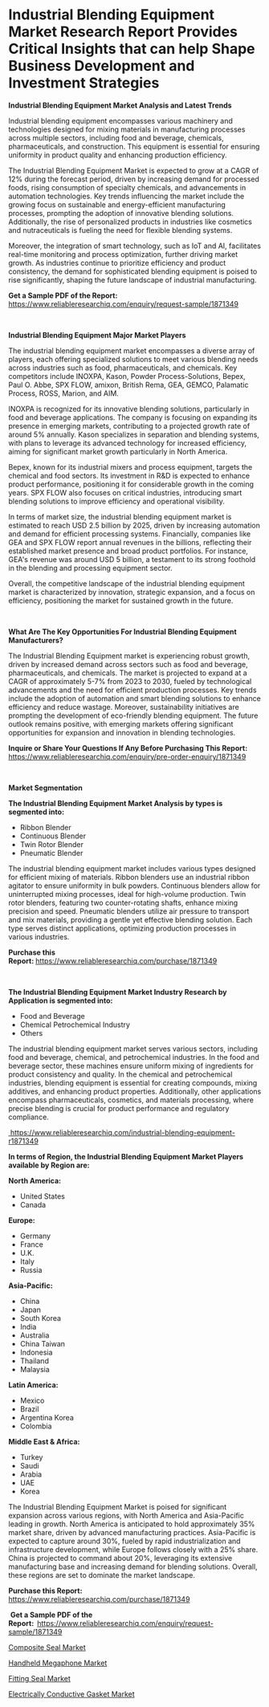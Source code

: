 <p><h1>Industrial Blending Equipment Market Research Report Provides Critical Insights that can help Shape Business Development and Investment Strategies</h1></p><p><strong>Industrial Blending Equipment Market Analysis and Latest Trends</strong></p>
<p><p>Industrial blending equipment encompasses various machinery and technologies designed for mixing materials in manufacturing processes across multiple sectors, including food and beverage, chemicals, pharmaceuticals, and construction. This equipment is essential for ensuring uniformity in product quality and enhancing production efficiency.</p><p>The Industrial Blending Equipment Market is expected to grow at a CAGR of 12% during the forecast period, driven by increasing demand for processed foods, rising consumption of specialty chemicals, and advancements in automation technologies. Key trends influencing the market include the growing focus on sustainable and energy-efficient manufacturing processes, prompting the adoption of innovative blending solutions. Additionally, the rise of personalized products in industries like cosmetics and nutraceuticals is fueling the need for flexible blending systems.</p><p>Moreover, the integration of smart technology, such as IoT and AI, facilitates real-time monitoring and process optimization, further driving market growth. As industries continue to prioritize efficiency and product consistency, the demand for sophisticated blending equipment is poised to rise significantly, shaping the future landscape of industrial manufacturing.</p></p>
<p><strong>Get a Sample PDF of the Report:&nbsp;</strong> <a href="https://www.reliableresearchiq.com/enquiry/request-sample/1871349?utm_campaign=1140&utm_medium=2&utm_source=Github&utm_content=ia&utm_term=23022025&utm_id=industrial-blending-equipment">https://www.reliableresearchiq.com/enquiry/request-sample/1871349</a></p>
<p>&nbsp;</p>
<p><strong>Industrial Blending Equipment Major Market Players</strong></p>
<p><p>The industrial blending equipment market encompasses a diverse array of players, each offering specialized solutions to meet various blending needs across industries such as food, pharmaceuticals, and chemicals. Key competitors include INOXPA, Kason, Powder Process-Solutions, Bepex, Paul O. Abbe, SPX FLOW, amixon, British Rema, GEA, GEMCO, Palamatic Process, ROSS, Marion, and AIM.</p><p>INOXPA is recognized for its innovative blending solutions, particularly in food and beverage applications. The company is focusing on expanding its presence in emerging markets, contributing to a projected growth rate of around 5% annually. Kason specializes in separation and blending systems, with plans to leverage its advanced technology for increased efficiency, aiming for significant market growth particularly in North America.</p><p>Bepex, known for its industrial mixers and process equipment, targets the chemical and food sectors. Its investment in R&D is expected to enhance product performance, positioning it for considerable growth in the coming years. SPX FLOW also focuses on critical industries, introducing smart blending solutions to improve efficiency and operational visibility.</p><p>In terms of market size, the industrial blending equipment market is estimated to reach USD 2.5 billion by 2025, driven by increasing automation and demand for efficient processing systems. Financially, companies like GEA and SPX FLOW report annual revenues in the billions, reflecting their established market presence and broad product portfolios. For instance, GEA's revenue was around USD 5 billion, a testament to its strong foothold in the blending and processing equipment sector.</p><p>Overall, the competitive landscape of the industrial blending equipment market is characterized by innovation, strategic expansion, and a focus on efficiency, positioning the market for sustained growth in the future.</p></p>
<p>&nbsp;</p>
<p><strong>What Are The Key Opportunities For Industrial Blending Equipment Manufacturers?</strong></p>
<p><p>The Industrial Blending Equipment market is experiencing robust growth, driven by increased demand across sectors such as food and beverage, pharmaceuticals, and chemicals. The market is projected to expand at a CAGR of approximately 5-7% from 2023 to 2030, fueled by technological advancements and the need for efficient production processes. Key trends include the adoption of automation and smart blending solutions to enhance efficiency and reduce wastage. Moreover, sustainability initiatives are prompting the development of eco-friendly blending equipment. The future outlook remains positive, with emerging markets offering significant opportunities for expansion and innovation in blending technologies.</p></p>
<p><strong>Inquire or Share Your Questions If Any Before Purchasing This Report:</strong> <a href="https://www.reliableresearchiq.com/enquiry/pre-order-enquiry/1871349?utm_campaign=1140&utm_medium=2&utm_source=Github&utm_content=ia&utm_term=23022025&utm_id=industrial-blending-equipment">https://www.reliableresearchiq.com/enquiry/pre-order-enquiry/1871349</a></p>
<p>&nbsp;</p>
<p><strong>Market Segmentation</strong></p>
<p><strong>The Industrial Blending Equipment Market Analysis by types is segmented into:</strong></p>
<p><ul><li>Ribbon Blender</li><li>Continuous Blender</li><li>Twin Rotor Blender</li><li>Pneumatic Blender</li></ul></p>
<p><p>The industrial blending equipment market includes various types designed for efficient mixing of materials. Ribbon blenders use an industrial ribbon agitator to ensure uniformity in bulk powders. Continuous blenders allow for uninterrupted mixing processes, ideal for high-volume production. Twin rotor blenders, featuring two counter-rotating shafts, enhance mixing precision and speed. Pneumatic blenders utilize air pressure to transport and mix materials, providing a gentle yet effective blending solution. Each type serves distinct applications, optimizing production processes in various industries.</p></p>
<p><strong>Purchase this Report:&nbsp;</strong><a href="https://www.reliableresearchiq.com/purchase/1871349?utm_campaign=1140&utm_medium=2&utm_source=Github&utm_content=ia&utm_term=23022025&utm_id=industrial-blending-equipment">https://www.reliableresearchiq.com/purchase/1871349</a></p>
<p>&nbsp;</p>
<p><strong>The Industrial Blending Equipment Market Industry Research by Application is segmented into:</strong></p>
<p><ul><li>Food and Beverage</li><li>Chemical Petrochemical Industry</li><li>Others</li></ul></p>
<p><p>The industrial blending equipment market serves various sectors, including food and beverage, chemical, and petrochemical industries. In the food and beverage sector, these machines ensure uniform mixing of ingredients for product consistency and quality. In the chemical and petrochemical industries, blending equipment is essential for creating compounds, mixing additives, and enhancing product properties. Additionally, other applications encompass pharmaceuticals, cosmetics, and materials processing, where precise blending is crucial for product performance and regulatory compliance.</p></p>
<p><a href="https://www.reliableresearchiq.com/industrial-blending-equipment-r1871349?utm_campaign=1140&utm_medium=2&utm_source=Github&utm_content=ia&utm_term=23022025&utm_id=industrial-blending-equipment">&nbsp;https://www.reliableresearchiq.com/industrial-blending-equipment-r1871349</a></p>
<p><strong>In terms of Region, the Industrial Blending Equipment Market Players available by Region are:</strong></p>
<p>
    <p> <strong> North America: </strong>
        <ul>
            <li>United States</li>
            <li>Canada</li>
        </ul>
        </p> 
    <p> <strong> Europe: </strong>
        <ul>
            <li>Germany</li>
            <li>France</li>
            <li>U.K.</li>
            <li>Italy</li>
            <li>Russia</li>
        </ul>
        </p> 
    <p> <strong> Asia-Pacific: </strong>
        <ul>
            <li>China</li>
            <li>Japan</li>
            <li>South Korea</li>
            <li>India</li>
            <li>Australia</li>
            <li>China Taiwan</li>
            <li>Indonesia</li>
            <li>Thailand</li>
            <li>Malaysia</li>
        </ul>
        </p> 
    <p> <strong> Latin America: </strong>
        <ul>
            <li>Mexico</li>
            <li>Brazil</li>
            <li>Argentina Korea</li>
            <li>Colombia</li>
        </ul>
        </p> 
    <p> <strong> Middle East & Africa: </strong>
        <ul>
            <li>Turkey</li>
            <li>Saudi</li>
            <li>Arabia</li>
            <li>UAE</li>
            <li>Korea</li>
        </ul>
    </p>
    </p>
<p><p>The Industrial Blending Equipment Market is poised for significant expansion across various regions, with North America and Asia-Pacific leading in growth. North America is anticipated to hold approximately 35% market share, driven by advanced manufacturing practices. Asia-Pacific is expected to capture around 30%, fueled by rapid industrialization and infrastructure development, while Europe follows closely with a 25% share. China is projected to command about 20%, leveraging its extensive manufacturing base and increasing demand for blending solutions. Overall, these regions are set to dominate the market landscape.</p></p>
<p><strong>Purchase this Report: </strong><a href="https://www.reliableresearchiq.com/purchase/1871349?utm_campaign=1140&utm_medium=2&utm_source=Github&utm_content=ia&utm_term=23022025&utm_id=industrial-blending-equipment">https://www.reliableresearchiq.com/purchase/1871349</a></p>
<p>&nbsp;<strong>Get a Sample PDF of the Report:&nbsp;&nbsp;</strong><a href="https://www.reliableresearchiq.com/enquiry/request-sample/1871349?utm_campaign=1140&utm_medium=2&utm_source=Github&utm_content=ia&utm_term=23022025&utm_id=industrial-blending-equipment">https://www.reliableresearchiq.com/enquiry/request-sample/1871349</a></p>
<p><strong></strong></p>
<p><p><a href="https://github.com/abexjeliti/Market-Research-Report-List-1/blob/main/composite-seal-market.md?utm_campaign=1140&utm_medium=2&utm_source=Github&utm_content=ia&utm_term=23022025&utm_id=industrial-blending-equipment">Composite Seal Market</a></p><p><a href="https://github.com/rreynagjysma65/Market-Research-Report-List-1/blob/main/handheld-megaphone-market.md?utm_campaign=1140&utm_medium=2&utm_source=Github&utm_content=ia&utm_term=23022025&utm_id=industrial-blending-equipment">Handheld Megaphone Market</a></p><p><a href="https://github.com/duzcupetriv/Market-Research-Report-List-1/blob/main/fitting-seal-market.md?utm_campaign=1140&utm_medium=2&utm_source=Github&utm_content=ia&utm_term=23022025&utm_id=industrial-blending-equipment">Fitting Seal Market</a></p><p><a href="https://github.com/beinemidhan7/Market-Research-Report-List-1/blob/main/electrically-conductive-gasket-market.md?utm_campaign=1140&utm_medium=2&utm_source=Github&utm_content=ia&utm_term=23022025&utm_id=industrial-blending-equipment">Electrically Conductive Gasket Market</a></p></p>